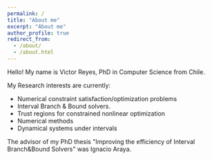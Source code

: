 ```yaml
---
permalink: /
title: "About me"
excerpt: "About me"
author_profile: true
redirect_from: 
  - /about/
  - /about.html
---
```


Hello! My name is Victor Reyes, PhD in Computer Science from Chile.

My Research interests are currently:

* Numerical constraint satisfaction/optimization problems
* Interval Branch & Bound solvers.
* Trust regions for constrained nonlinear optimization
* Numerical methods
* Dynamical systems under intervals

The advisor of my PhD thesis "Improving the efficiency of Interval Branch&Bound Solvers" was Ignacio Araya.
